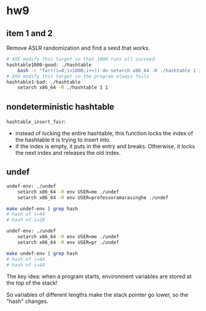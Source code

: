 # hw9



## item 1 and 2

Remove ASLR randomization and find a seed that works.

```bash
# XXX modify this target so that 1000 runs all succeed
hashtable1000-good: ./hashtable
	bash -c "for((i=0;i<1000;i++)) do setarch x86_64 -R ./hashtable 1 100; done"
# XXX modify this target so the program always fails
hashtable1-bad: ./hashtable
	setarch x86_64 -R ./hashtable 1 1
``` 

## nondeterministic hashtable

`hashtable_insert_fair`:
* instead of locking the entire hashtable, 
  this function locks the index of the hashtable
  it is trying to insert into. 
* if the index is empty, it puts in the entry and
  breaks. Otherwise, it locks the next index and
  releases the old index.


## undef

```bash
undef-env: ./undef
	setarch x86_64 -R env USER=me ./undef
	setarch x86_64 -R env USER=professoramarasinghe ./undef

make undef-env | grep hash
# hash of i=44
# hash of i=28
```


```bash
undef-env: ./undef
	setarch x86_64 -R env USER=me ./undef
	setarch x86_64 -R env USER=pr ./undef

make undef-env | grep hash
# hash of i=44
# hash of i=44
```

The key idea: when a program starts,
environment variables are stored at the top of the stack!

So variables of different lengths make the stack pointer
go lower, so the "hash" changes.



